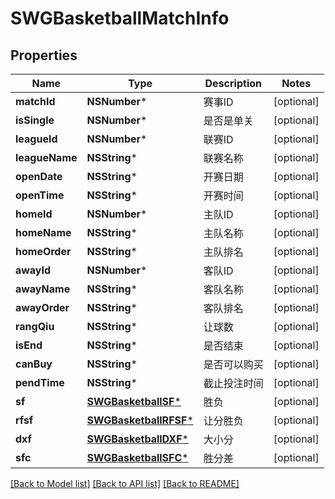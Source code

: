# SWGBasketballMatchInfo

## Properties
Name | Type | Description | Notes
------------ | ------------- | ------------- | -------------
**matchId** | **NSNumber*** | 赛事ID | [optional] 
**isSingle** | **NSNumber*** | 是否是单关 | [optional] 
**leagueId** | **NSNumber*** | 联赛ID | [optional] 
**leagueName** | **NSString*** | 联赛名称 | [optional] 
**openDate** | **NSString*** | 开赛日期 | [optional] 
**openTime** | **NSString*** | 开赛时间 | [optional] 
**homeId** | **NSNumber*** | 主队ID | [optional] 
**homeName** | **NSString*** | 主队名称 | [optional] 
**homeOrder** | **NSString*** | 主队排名 | [optional] 
**awayId** | **NSNumber*** | 客队ID | [optional] 
**awayName** | **NSString*** | 客队名称 | [optional] 
**awayOrder** | **NSString*** | 客队排名 | [optional] 
**rangQiu** | **NSString*** | 让球数 | [optional] 
**isEnd** | **NSString*** | 是否结束 | [optional] 
**canBuy** | **NSString*** | 是否可以购买 | [optional] 
**pendTime** | **NSString*** | 截止投注时间 | [optional] 
**sf** | [**SWGBasketballSF***](SWGBasketballSF.md) | 胜负 | [optional] 
**rfsf** | [**SWGBasketballRFSF***](SWGBasketballRFSF.md) | 让分胜负 | [optional] 
**dxf** | [**SWGBasketballDXF***](SWGBasketballDXF.md) | 大小分 | [optional] 
**sfc** | [**SWGBasketballSFC***](SWGBasketballSFC.md) | 胜分差 | [optional] 

[[Back to Model list]](../README.md#documentation-for-models) [[Back to API list]](../README.md#documentation-for-api-endpoints) [[Back to README]](../README.md)


